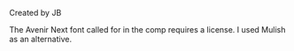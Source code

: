 Created by JB

The Avenir Next font called for in the comp requires a license. I used Mulish as an alternative.
